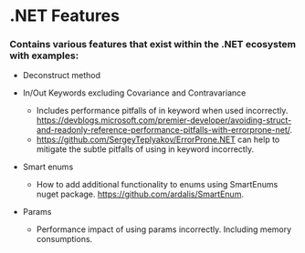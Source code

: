# .NET Features

### Contains various features that exist within the .NET ecosystem with examples:

* Deconstruct method

* In/Out Keywords excluding Covariance and Contravariance
	* Includes performance pitfalls of in keyword when used incorrectly. https://devblogs.microsoft.com/premier-developer/avoiding-struct-and-readonly-reference-performance-pitfalls-with-errorprone-net/.
	* https://github.com/SergeyTeplyakov/ErrorProne.NET can help to mitigate the subtle pitfalls of using in keyword incorrectly.

* Smart enums
	* How to add additional functionality to enums using SmartEnums nuget package. https://github.com/ardalis/SmartEnum.
	
* Params
	* Performance impact of using params incorrectly. Including memory consumptions.